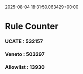 2025-08-04 18:31:50.063429+00:00
# Rule Counter 
 ### UCATE : 532157

 ### Veneto : 503297

 ### Allowlist : 13930